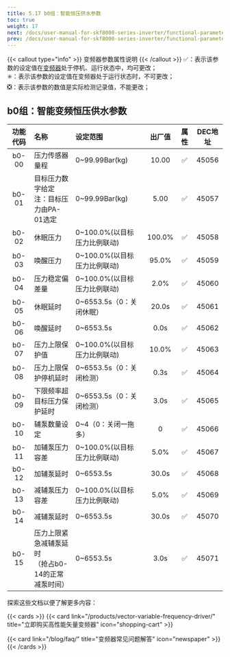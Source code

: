 ```yaml
---
title: 5.17 b0组：智能恒压供水参数
toc: true
weight: 17
next: /docs/user-manual-for-skf8000-series-inverter/functional-parameter-table/parameter-monitoring/
prev: /docs/user-manual-for-skf8000-series-inverter/functional-parameter-table/control-optimization-parameters/
---
```

{{< callout type="info" >}}
  变频器参数属性说明
{{< /callout >}}
✅：表示该参数的设定值在[变频器](/products/vector-variable-frequency-driver/)处于停机、运行状态中，均可更改；  
✳️：表示该参数的设定值在变频器处于运行状态时，不可更改；  
❎：表示该参数的数值是实际检测记录值，不能更改；


## b0组：智能变频恒压供水参数

|  功能代码|    名称  | 设定范围 | 出厂值 |属性 | DEC地址 |
| :----: |    :----   | :----   | :----:   | :----:   | :----:   |
|  b0-00|    压力传感器量程  | 0~99.99Bar(kg) |10.00 | ✅ | 45056 |
|  b0-01|    目标压力数字给定</br>注：目标压力由PA-01选定  | 0~99.99Bar(kg) |5.00 | ✅ | 45057 |
|  b0-02|    休眠压力  | 0~100.0%(以目标压力比例联动) |100.0% | ✅ | 45058 |
|  b0-03|    唤醒压力  | 0~100.0%(以目标压力比例联动) |95.0% | ✅ | 45059 |
|  b0-04|    压力稳定偏差量  | 0~100.0%(以目标压力比例联动) |2.0% | ✅ | 45060 |
|  b0-05|    休眠延时  | 0~6553.5s（0：关闭休眠） |20.0s | ✅ | 45061 |
|  b0-06|    唤醒延时  | 0~6553.5s |0.0s | ✅ | 45062 |
|  b0-07|    压力上限保护值  | 0~100.0%(以目标压力比例联动) |10.0% | ✅ | 45063 |
|  b0-08|    压力上限保护停机延时  | 0~6553.5s（0：关闭检测） |0.3s | ✅ | 45064 |
|  b0-09|    下限频率超目标压力保护延时  | 0~6553.5s（0：关闭检测） |3.0s | ✅ | 45065 |
|  b0-10|    辅泵数量设定  | 0~4（0：关闭一拖多） |0 | ✅ | 45066 |
|  b0-11|    加辅泵压力容差  | 0~100.0%(以目标压力比例联动) |5.0% | ✅ | 45067 |
|  b0-12|    加辅泵延时  | 0~6553.5s |30.0s | ✅ | 45068 |
|  b0-13|    减辅泵压力容差  | 0~100.0%(以目标压力比例联动) |5.0% | ✅ | 45069 |
|  b0-14|    减辅泵延时  | 0~6553.5s |30.0s | ✅ | 45070 |
|  b0-15|    压力上限紧急减辅泵延时</br>（抢占b0-14的正常减泵时间）  | 0~6553.5s |3.0s | ✅ | 45071 |


探索这些文档以便了解更多内容：

{{< cards >}}
  {{< card link="/products/vector-variable-frequency-driver/" title="立即购买高性能矢量变频器" icon="shopping-cart" >}}

  {{< card link="/blog/faq/" title="变频器常见问题解答" icon="newspaper" >}}
{{< /cards >}}	
